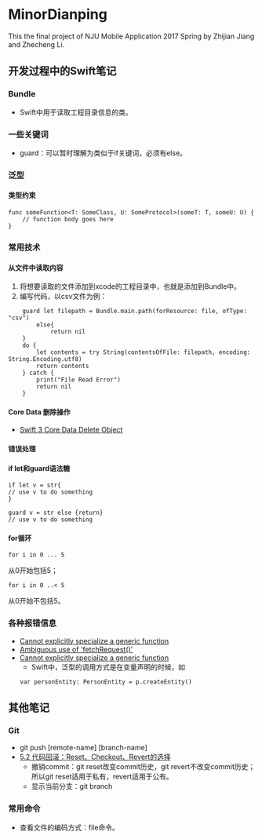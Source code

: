 # MinorDianping
This the final project of NJU Mobile Application 2017 Spring by Zhijian Jiang and Zhecheng Li.   

## 开发过程中的Swift笔记
### Bundle
* Swift中用于读取工程目录信息的类。
### 一些关键词
* guard：可以暂时理解为类似于if关键词，必须有else。

### 泛型
#### 类型约束
```
func someFunction<T: SomeClass, U: SomeProtocol>(someT: T, someU: U) {
    // function body goes here
}
```

### 常用技术
#### 从文件中读取内容
1. 将想要读取的文件添加到xcode的工程目录中，也就是添加到Bundle中。
2. 编写代码，以csv文件为例：
```
    guard let filepath = Bundle.main.path(forResource: file, ofType: "csv")
        else{
            return nil
    }
    do {
        let contents = try String(contentsOfFile: filepath, encoding: String.Encoding.utf8)
        return contents
    } catch {
        print("File Read Error")
        return nil
    }
```

#### Core Data 删除操作
* [Swift 3 Core Data Delete Object](ttps://stackoverflow.com/questions/38017449/swift-3-core-data-delete-object)

#### 错误处理

#### if let和guard语法糖
```
if let v = str{
// use v to do something
}

guard v = str else {return}
// use v to do something
```

#### for循环
```
for i in 0 ... 5
```
从0开始包括5；
```
for i in 0 ..< 5
```
从0开始不包括5。

### 各种报错信息
* [Cannot explicitly specialize a generic function](http://stackoverflow.com/questions/27965439/cannot-explicitly-specialize-a-generic-function)
* [Ambiguous use of 'fetchRequest()'](https://stackoverflow.com/questions/39495199/subclass-fetchrequest-swift-3-0-extension-not-really-helping-100)
* [Cannot explicitly specialize a generic function](https://www.iphonelife.com/blog/31369/swift-programming-101-generics-practical-guide)
    * Swift中，泛型的调用方式是在变量声明的时候，如
    ```
    var personEntity: PersonEntity = p.createEntity()
    ```

## 其他笔记
### Git
* git push [remote-name] [branch-name]
* [5.2 代码回滚：Reset、Checkout、Revert的选择](https://github.com/geeeeeeeeek/git-recipes/wiki/5.2-%E4%BB%A3%E7%A0%81%E5%9B%9E%E6%BB%9A%EF%BC%9AReset%E3%80%81Checkout%E3%80%81Revert%E7%9A%84%E9%80%89%E6%8B%A9)
    * 撤销commit：git reset改变commit历史，git revert不改变commit历史；所以git reset适用于私有，revert适用于公有。
    * 显示当前分支：git branch
### 常用命令
* 查看文件的编码方式：file命令。